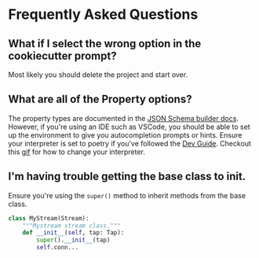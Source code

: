 # Frequently Asked Questions

## What if I select the wrong option in the cookiecutter prompt?

Most likely you should delete the project and start over.

## What are all of the Property options?

The property types are documented in the [JSON Schema builder docs](./typing).
However, if you're using an IDE such as VSCode, you should be able to set up the environment to give you autocompletion prompts or hints.
Ensure your interpreter is set to poetry if you've followed the [Dev Guide](./dev_guide.md).
Checkout this [gif](https://visualstudiomagazine.com/articles/2021/04/20/~/media/ECG/visualstudiomagazine/Images/2021/04/poetry.ashx) for how to change your interpreter.

## I'm having trouble getting the base class to __init__.

Ensure you're using the `super()` method to inherit methods from the base class.

```python
class MyStream(Stream):
    """Mystream stream class."""
    def __init__(self, tap: Tap):
        super().__init__(tap)
        self.conn...
```
